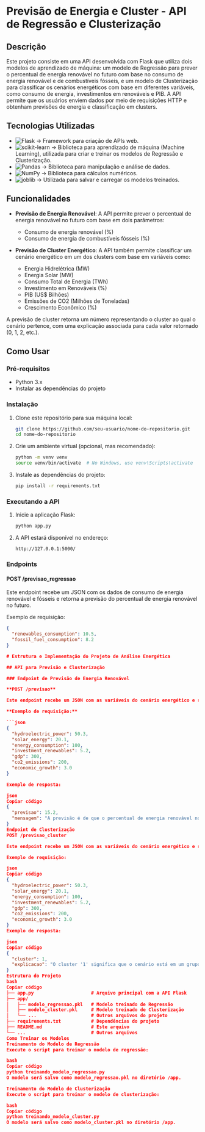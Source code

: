 # Previsão de Energia e Cluster - API de Regressão e Clusterização

## Descrição

Este projeto consiste em uma API desenvolvida com Flask que utiliza dois modelos de aprendizado de máquina: um modelo de Regressão para prever o percentual de energia renovável no futuro com base no consumo de energia renovável e de combustíveis fósseis, e um modelo de Clusterização para classificar os cenários energéticos com base em diferentes variáveis, como consumo de energia, investimentos em renováveis e PIB. A API permite que os usuários enviem dados por meio de requisições HTTP e obtenham previsões de energia e classificação em clusters.

## Tecnologias Utilizadas

- ![Flask](https://img.shields.io/badge/Flask-%23000.svg?style=for-the-badge&logo=flask&logoColor=white) -> Framework para criação de APIs web.
- ![scikit-learn](https://img.shields.io/badge/scikit--learn-%23F7931E.svg?style=for-the-badge&logo=scikit-learn&logoColor=white) -> Biblioteca para aprendizado de máquina (Machine Learning), utilizada para criar e treinar os modelos de Regressão e Clusterização.
- ![Pandas](https://img.shields.io/badge/Pandas-%23150458.svg?style=for-the-badge&logo=pandas&logoColor=white) -> Biblioteca para manipulação e análise de dados.
- ![NumPy](https://img.shields.io/badge/NumPy-%23013243.svg?style=for-the-badge&logo=numpy&logoColor=white) -> Biblioteca para cálculos numéricos.
- ![joblib](https://img.shields.io/badge/joblib-%23A7A8AA.svg?style=for-the-badge&logo=joblib&logoColor=white) -> Utilizada para salvar e carregar os modelos treinados.

## Funcionalidades

- **Previsão de Energia Renovável**: A API permite prever o percentual de energia renovável no futuro com base em dois parâmetros:
  - Consumo de energia renovável (%)
  - Consumo de energia de combustíveis fósseis (%)

- **Previsão de Cluster Energético**: A API também permite classificar um cenário energético em um dos clusters com base em variáveis como:
  - Energia Hidrelétrica (MW)
  - Energia Solar (MW)
  - Consumo Total de Energia (TWh)
  - Investimento em Renováveis (%)
  - PIB (US$ Bilhões)
  - Emissões de CO2 (Milhões de Toneladas)
  - Crescimento Econômico (%)

A previsão de cluster retorna um número representando o cluster ao qual o cenário pertence, com uma explicação associada para cada valor retornado (0, 1, 2, etc.).

## Como Usar

### Pré-requisitos

- Python 3.x
- Instalar as dependências do projeto

### Instalação

1. Clone este repositório para sua máquina local:
    ```bash
    git clone https://github.com/seu-usuario/nome-do-repositorio.git
    cd nome-do-repositorio
    ```

2. Crie um ambiente virtual (opcional, mas recomendado):
    ```bash
    python -m venv venv
    source venv/bin/activate  # No Windows, use venv\Scripts\activate
    ```

3. Instale as dependências do projeto:
    ```bash
    pip install -r requirements.txt
    ```

### Executando a API

1. Inicie a aplicação Flask:
    ```bash
    python app.py
    ```

2. A API estará disponível no endereço:
    ```
    http://127.0.0.1:5000/
    ```

### Endpoints

#### **POST /previsao_regressao**

Este endpoint recebe um JSON com os dados de consumo de energia renovável e fósseis e retorna a previsão do percentual de energia renovável no futuro.

Exemplo de requisição:
```json
{
  "renewables_consumption": 10.5,
  "fossil_fuel_consumption": 8.2
}

# Estrutura e Implementação do Projeto de Análise Energética

## API para Previsão e Clusterização

### Endpoint de Previsão de Energia Renovável

**POST /previsao**

Este endpoint recebe um JSON com as variáveis do cenário energético e retorna a previsão de energia renovável no futuro.

**Exemplo de requisição:**

```json
{
  "hydroelectric_power": 50.3,
  "solar_energy": 20.1,
  "energy_consumption": 100,
  "investment_renewables": 5.2,
  "gdp": 300,
  "co2_emissions": 200,
  "economic_growth": 3.0
}

Exemplo de resposta:

json
Copiar código
{
  "previsao": 15.2,
  "mensagem": "A previsão é de que o percentual de energia renovável no futuro será 15.2%."
}
Endpoint de Clusterização
POST /previsao_cluster

Este endpoint recebe um JSON com as variáveis do cenário energético e retorna o número do cluster ao qual o cenário pertence, com uma explicação.

Exemplo de requisição:

json
Copiar código
{
  "hydroelectric_power": 50.3,
  "solar_energy": 20.1,
  "energy_consumption": 100,
  "investment_renewables": 5.2,
  "gdp": 300,
  "co2_emissions": 200,
  "economic_growth": 3.0
}
Exemplo de resposta:

json
Copiar código
{
  "cluster": 1,
  "explicacao": "O cluster '1' significa que o cenário está em um grupo com equilíbrio entre energias renováveis e fósseis."
}
Estrutura do Projeto
bash
Copiar código
├── app.py                     # Arquivo principal com a API Flask
├── app/
│   ├── modelo_regressao.pkl   # Modelo treinado de Regressão
│   ├── modelo_cluster.pkl     # Modelo treinado de Clusterização
│   └── ...                    # Outros arquivos do projeto
├── requirements.txt           # Dependências do projeto
├── README.md                  # Este arquivo
└── ...                        # Outros arquivos
Como Treinar os Modelos
Treinamento do Modelo de Regressão
Execute o script para treinar o modelo de regressão:

bash
Copiar código
python treinando_modelo_regressao.py
O modelo será salvo como modelo_regressao.pkl no diretório /app.

Treinamento do Modelo de Clusterização
Execute o script para treinar o modelo de clusterização:

bash
Copiar código
python treinando_modelo_cluster.py
O modelo será salvo como modelo_cluster.pkl no diretório /app.

